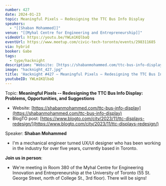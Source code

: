 ```yaml
---
number: 427
date: 2024-01-23
topic: Meaningful Pixels – Redesigning the TTC Bus Info Display
speakers:
  - "[[Shaban Mohammed]]"
venue: "[[Myhal Centre for Engineering and Entrepreneurship]]"
videoUrl: https://youtu.be/YWLm1KQlbaQ
eventUrl: https://www.meetup.com/civic-tech-toronto/events/298311685
via: hybrid
booker: Gabe
tags:
  - type/hacknight
description: "Website: [https://shabanmohammed.com/ttc-bus-info-display](https://shabanmohammed.com/ttc-bus-info-display)"
image: "hacknight_427.jpg"
title: 'Hacknight #427 – Meaningful Pixels – Redesigning the TTC Bus Info Display'
youtubeID: YWLm1KQlbaQ
---
```

Topic: **Meaningful Pixels -- Redesigning the TTC Bus Info Display: Problems, Opportunities, and Suggestions**

* Website: [https://shabanmohammed.com/ttc-bus-info-display](https://shabanmohammed.com/ttc-bus-info-display)
* BlogTO post: [https://www.blogto.com/city/2023/11/ttc-displays-redesign/](https://www.blogto.com/city/2023/11/ttc-displays-redesign/)

Speaker: **Shaban Mohammed**

* I'm a mechanical engineer turned UX/UI designer who has been working in the industry for over five years, currently based in Toronto.

**Join us in person**:

* We're meeting in Room 380 of the Myhal Centre for Engineering Innovation and Entrepreneurship at the University of Toronto (55 St. George Street, north of College St., 3rd floor). There will be signs!

